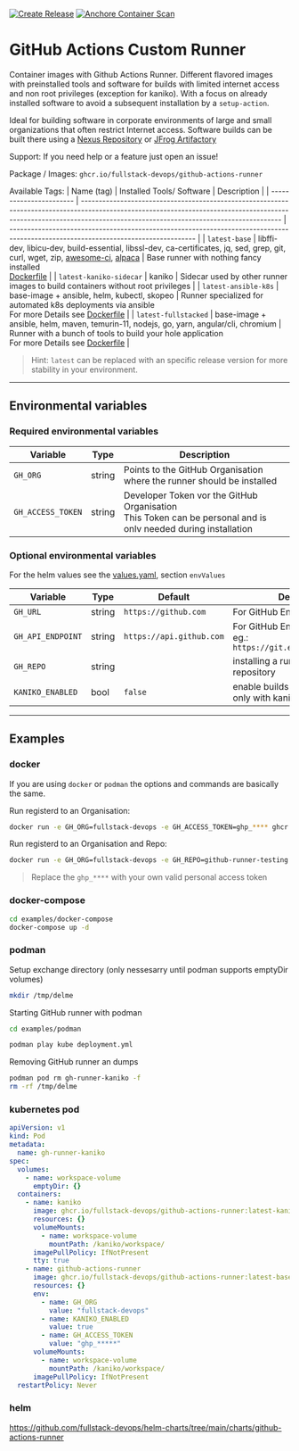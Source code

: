 [![Create Release](https://github.com/fullstack-devops/github-actions-runner/actions/workflows/create-release.yml/badge.svg)](https://github.com/fullstack-devops/github-actions-runner/actions/workflows/create-release.yml)
[![Anchore Container Scan](https://github.com/fullstack-devops/github-actions-runner/actions/workflows/anchore.yml/badge.svg)](https://github.com/fullstack-devops/github-actions-runner/actions/workflows/anchore.yml)

# GitHub Actions Custom Runner
Container images with Github Actions Runner. Different flavored images with preinstalled tools and software for builds with limited internet access and non root privileges (exception for kaniko).
With a focus on already installed software to avoid a subsequent installation by a `setup-action`.

Ideal for building software in corporate environments of large and small organizations that often restrict Internet access.
Software builds can be built there using a [Nexus Repository](https://de.sonatype.com/products/repository-oss) or [JFrog Artifactory](https://jfrog.com/de/artifactory/)

Support: If you need help or a feature just open an issue!

Package / Images: `ghcr.io/fullstack-devops/github-actions-runner`

Available Tags:
| Name (tag)              | Installed Tools/ Software                                                                                                                                                                                            | Description                                                                                                                        |
| ----------------------- | -------------------------------------------------------------------------------------------------------------------------------------------------------------------------------------------------------------------- | ---------------------------------------------------------------------------------------------------------------------------------- |
| `latest-base`           | libffi-dev, libicu-dev, build-essential, libssl-dev, ca-certificates, jq, sed, grep, git, curl, wget, zip, [awesome-ci](https://github.com/fullstack-devops/awesome-ci), [alpaca](https://github.com/samuong/alpaca) | Base runner with nothing fancy installed <br> [Dockerfile](images/base/Dockerfile)                                                 |
| `latest-kaniko-sidecar` | kaniko                                                                                                                                                                                                               | Sidecar used by other runner images to build containers without root privileges                                                    |
| `latest-ansible-k8s`    | base-image + ansible, helm, kubectl, skopeo                                                                                                                                                                          | Runner specialized for automated k8s deployments via ansible <br> For more Details see [Dockerfile](images/ansible-k8s/Dockerfile) |
| `latest-fullstacked`    | base-image + ansible, helm, maven, temurin-11, nodejs, go, yarn, angular/cli, chromium                                                                                                                               | Runner with a bunch of tools to build your hole application<br> For more Details see [Dockerfile](images/fullstacked/Dockerfile)   |

> Hint: `latest` can be replaced with an specific release version for more stability in your environment.

---

## Environmental variables

### Required environmental variables

| Variable          | Type   | Description                                                                                                       |
| ----------------- | ------ | ----------------------------------------------------------------------------------------------------------------- |
| `GH_ORG`          | string | Points to the GitHub Organisation where the runner should be installed                                            |
| `GH_ACCESS_TOKEN` | string | Developer Token vor the GitHub Organisation<br> This Token can be personal and is onlv needed during installation |

### Optional environmental variables

For the helm values see the [values.yaml](https://github.com/fullstack-devops/helm-charts/blob/main/charts/github-actions-runner/values.yaml), section `envValues`

| Variable          | Type   | Default                  | Description                                                          |
| ----------------- | ------ | ------------------------ | -------------------------------------------------------------------- |
| `GH_URL`          | string | `https://github.com`     | For GitHub Enterprise support                                        |
| `GH_API_ENDPOINT` | string | `https://api.github.com` | For GitHub Enterprise support eg.: `https://git.example.com/api/v3/` |
| `GH_REPO`         | string |                          | installing a runner to a spezific repository                         |
| `KANIKO_ENABLED`  | bool   | `false`                  | enable builds with kaniko (works only with kaniko-sidecar)           |

---

## Examples

### docker

If you are using `docker` or `podman` the options and commands are basically the same.

Run registerd to an Organisation:
```bash
docker run -e GH_ORG=fullstack-devops -e GH_ACCESS_TOKEN=ghp_**** ghcr.io/fullstack-devops/github-actions-runner:latest-base
```

Run registerd to an Organisation and Repo:
```bash
docker run -e GH_ORG=fullstack-devops -e GH_REPO=github-runner-testing -e GH_ACCESS_TOKEN=ghp_**** ghcr.io/fullstack-devops/github-actions-runner:latest-base
```

> Replace the `ghp_****` with your own valid personal access token

### docker-compose

```bash
cd examples/docker-compose
docker-compose up -d
```

### podman

Setup exchange directory (only nessesarry until podman supports emptyDir volumes)
```bash
mkdir /tmp/delme
```

Starting GitHub runner with podman
```bash
cd examples/podman

podman play kube deployment.yml
```

Removing GitHub runner an dumps
```bash
podman pod rm gh-runner-kaniko -f
rm -rf /tmp/delme
```

### kubernetes pod

```yaml
apiVersion: v1
kind: Pod
metadata:
  name: gh-runner-kaniko
spec:
  volumes:
    - name: workspace-volume
      emptyDir: {}
  containers:
    - name: kaniko
      image: ghcr.io/fullstack-devops/github-actions-runner:latest-kaniko-sidecar
      resources: {}
      volumeMounts:
        - name: workspace-volume
          mountPath: /kaniko/workspace/
      imagePullPolicy: IfNotPresent
      tty: true
    - name: github-actions-runner
      image: ghcr.io/fullstack-devops/github-actions-runner:latest-base
      resources: {}
      env:
        - name: GH_ORG
          value: "fullstack-devops"
        - name: KANIKO_ENABLED
          value: true
        - name: GH_ACCESS_TOKEN
          value: "ghp_*****"
      volumeMounts:
        - name: workspace-volume
          mountPath: /kaniko/workspace/
      imagePullPolicy: IfNotPresent
  restartPolicy: Never
```

### helm
https://github.com/fullstack-devops/helm-charts/tree/main/charts/github-actions-runner
